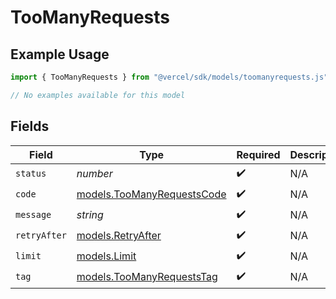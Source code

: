 # TooManyRequests

## Example Usage

```typescript
import { TooManyRequests } from "@vercel/sdk/models/toomanyrequests.js";

// No examples available for this model
```

## Fields

| Field                                                          | Type                                                           | Required                                                       | Description                                                    |
| -------------------------------------------------------------- | -------------------------------------------------------------- | -------------------------------------------------------------- | -------------------------------------------------------------- |
| `status`                                                       | *number*                                                       | :heavy_check_mark:                                             | N/A                                                            |
| `code`                                                         | [models.TooManyRequestsCode](../models/toomanyrequestscode.md) | :heavy_check_mark:                                             | N/A                                                            |
| `message`                                                      | *string*                                                       | :heavy_check_mark:                                             | N/A                                                            |
| `retryAfter`                                                   | [models.RetryAfter](../models/retryafter.md)                   | :heavy_check_mark:                                             | N/A                                                            |
| `limit`                                                        | [models.Limit](../models/limit.md)                             | :heavy_check_mark:                                             | N/A                                                            |
| `tag`                                                          | [models.TooManyRequestsTag](../models/toomanyrequeststag.md)   | :heavy_check_mark:                                             | N/A                                                            |